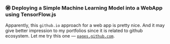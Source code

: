 ### :secret: Deploying a Simple Machine Learning Model into a WebApp using TensorFlow.js

Apparently, this <code>github.io</code> approach for a web app is pretty nice. And it may give better impression to my portfolios since it is related to github ecosystem. Let me try this one &mdash; <code><a href="https://github.com/xhendyagsx/myTAKU/blob/main/github.io.md">pages.github.com</a></code>.
